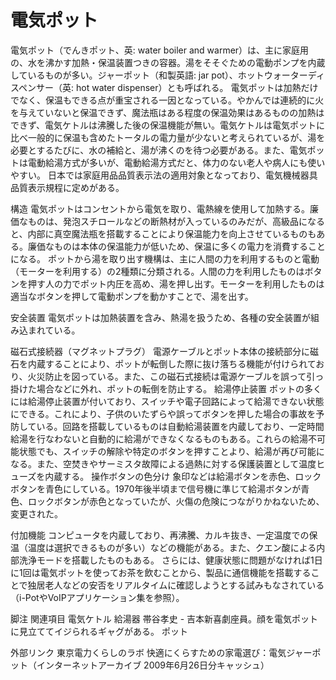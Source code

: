 # 電気ポット

電気ポット（でんきポット、英: water boiler and warmer）は、主に家庭用の、水を沸かす加熱・保温装置つきの容器。湯をそそぐための電動ポンプを内蔵しているものが多い。ジャーポット（和製英語: jar pot）、ホットウォーターディスペンサー（英: hot water dispenser）とも呼ばれる。
電気ポットは加熱だけでなく、保温もできる点が重宝される一因となっている。やかんでは連続的に火を与えていないと保温できず、魔法瓶はある程度の保温効果はあるものの加熱はできず、電気ケトルは沸騰した後の保温機能が無い。電気ケトルは電気ポットに比べ一般的に保温も含めたトータルの電力量が少ないと考えられているが、湯を必要とするたびに、水の補給と、湯が沸くのを待つ必要がある。また、電気ポットは電動給湯方式が多いが、電動給湯方式だと、体力のない老人や病人にも使いやすい。
日本では家庭用品品質表示法の適用対象となっており、電気機械器具品質表示規程に定めがある。

構造
電気ポットはコンセントから電気を取り、電熱線を使用して加熱する。廉価なものは、発泡スチロールなどの断熱材が入っているのみだが、高級品になると、内部に真空魔法瓶を搭載することにより保温能力を向上させているものもある。廉価なものは本体の保温能力が低いため、保温に多くの電力を消費することになる。
ポットから湯を取り出す機構は、主に人間の力を利用するものと電動（モーターを利用する）の2種類に分類される。人間の力を利用したものはボタンを押す人の力でポット内圧を高め、湯を押し出す。モーターを利用したものは適当なボタンを押して電動ポンプを動かすことで、湯を出す。

安全装置
電気ポットは加熱装置を含み、熱湯を扱うため、各種の安全装置が組み込まれている。

磁石式接続器（マグネットプラグ）
電源ケーブルとポット本体の接続部分に磁石を内蔵することにより、ポットが転倒した際に抜け落ちる機能が付けられており、火災防止を図っている。また、この磁石式接続は電源ケーブルを誤って引っ掛けた場合などに外れ、ポットの転倒を防止する。
給湯停止装置
ポットの多くには給湯停止装置が付いており、スイッチや電子回路によって給湯できない状態にできる。これにより、子供のいたずらや誤ってボタンを押した場合の事故を予防している。回路を搭載しているものは自動給湯装置を内蔵しており、一定時間給湯を行なわないと自動的に給湯ができなくなるものもある。これらの給湯不可能状態でも、スイッチの解除や特定のボタンを押すことより、給湯が再び可能になる。また、空焚きやサーミスタ故障による過熱に対する保護装置として温度ヒューズを内蔵する。
操作ボタンの色分け
象印などは給湯ボタンを赤色、ロックボタンを青色にしている。1970年後半頃まで信号機に準じて給湯ボタンが青色、ロックボタンが赤色となっていたが、火傷の危険につながりかねないため、変更された。

付加機能
コンピュータを内蔵しており、再沸騰、カルキ抜き、一定温度での保温（温度は選択できるものが多い）などの機能がある。また、クエン酸による内部洗浄モードを搭載したものもある。
さらには、健康状態に問題がなければ1日に1回は電気ポットを使ってお茶を飲むことから、製品に通信機能を搭載することで独居老人などの安否をリアルタイムに確認しようとする試みもなされている（i-PotやVoIPアプリケーション集を参照）。

脚注
関連項目
電気ケトル
給湯器
帯谷孝史 - 吉本新喜劇座員。顔を電気ポットに見立ててイジられるギャグがある。
ポット

外部リンク
東京電力くらしのラボ 快適にくらすための家電選び：電気ジャーポット（インターネットアーカイブ 2009年6月26日分キャッシュ）